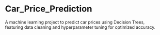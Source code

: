 # Car_Price_Prediction
A machine learning project to predict car prices using Decision Trees, featuring data cleaning and hyperparameter tuning for optimized accuracy.
